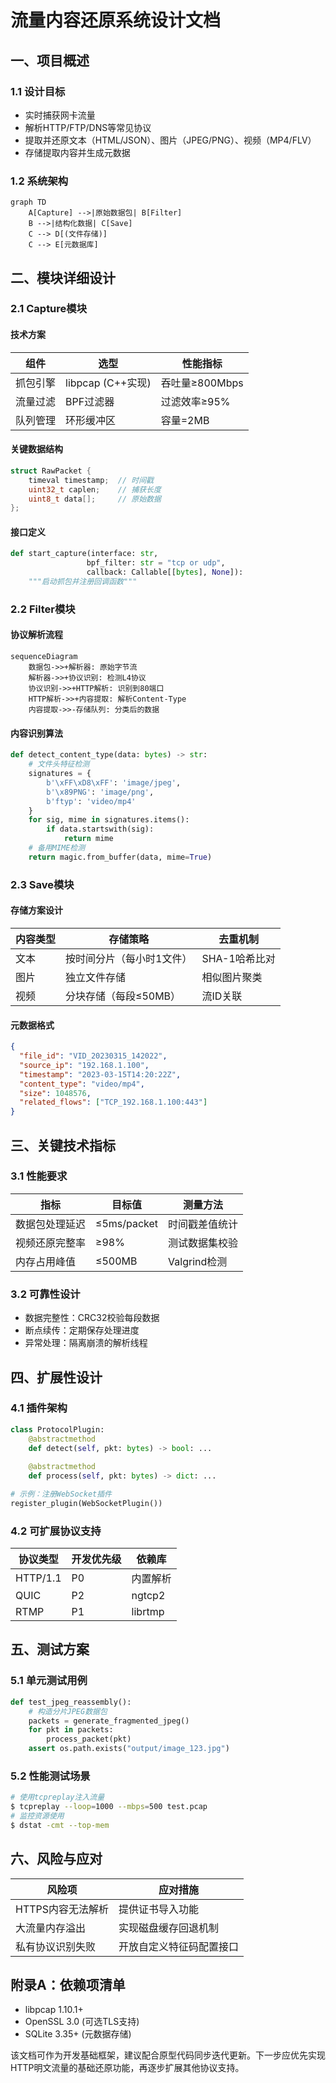 # 流量内容还原系统设计文档

## 一、项目概述

### 1.1 设计目标
- 实时捕获网卡流量
- 解析HTTP/FTP/DNS等常见协议
- 提取并还原文本（HTML/JSON）、图片（JPEG/PNG）、视频（MP4/FLV）
- 存储提取内容并生成元数据

### 1.2 系统架构
```mermaid
graph TD
    A[Capture] -->|原始数据包| B[Filter]
    B -->|结构化数据| C[Save]
    C --> D[(文件存储)]
    C --> E[元数据库]
```

## 二、模块详细设计

### 2.1 Capture模块

#### 技术方案
| 组件        | 选型           | 性能指标       |
|-------------|----------------|----------------|
| 抓包引擎    | libpcap (C++实现) | 吞吐量≥800Mbps |
| 流量过滤    | BPF过滤器      | 过滤效率≥95%   |
| 队列管理    | 环形缓冲区      | 容量=2MB       |

#### 关键数据结构
```cpp
struct RawPacket {
    timeval timestamp;  // 时间戳
    uint32_t caplen;    // 捕获长度
    uint8_t data[];     // 原始数据
};
```

#### 接口定义
```python
def start_capture(interface: str, 
                 bpf_filter: str = "tcp or udp",
                 callback: Callable[[bytes], None]):
    """启动抓包并注册回调函数"""
```

### 2.2 Filter模块

#### 协议解析流程
```mermaid
sequenceDiagram
    数据包->>+解析器: 原始字节流
    解析器->>+协议识别: 检测L4协议
    协议识别->>+HTTP解析: 识别到80端口
    HTTP解析->>+内容提取: 解析Content-Type
    内容提取->>-存储队列: 分类后的数据
```

#### 内容识别算法
```python
def detect_content_type(data: bytes) -> str:
    # 文件头特征检测
    signatures = {
        b'\xFF\xD8\xFF': 'image/jpeg',
        b'\x89PNG': 'image/png',
        b'ftyp': 'video/mp4'
    }
    for sig, mime in signatures.items():
        if data.startswith(sig):
            return mime
    # 备用MIME检测
    return magic.from_buffer(data, mime=True)
```

### 2.3 Save模块

#### 存储方案设计
| 内容类型  | 存储策略          | 去重机制          |
|-----------|-------------------|-------------------|
| 文本      | 按时间分片（每小时1文件） | SHA-1哈希比对    |
| 图片      | 独立文件存储      | 相似图片聚类      |
| 视频      | 分块存储（每段≤50MB） | 流ID关联          |

#### 元数据格式
```json
{
  "file_id": "VID_20230315_142022",
  "source_ip": "192.168.1.100",
  "timestamp": "2023-03-15T14:20:22Z",
  "content_type": "video/mp4",
  "size": 1048576,
  "related_flows": ["TCP_192.168.1.100:443"]
}
```

## 三、关键技术指标

### 3.1 性能要求
| 指标               | 目标值           | 测量方法             |
|--------------------|------------------|----------------------|
| 数据包处理延迟     | ≤5ms/packet      | 时间戳差值统计       |
| 视频还原完整率     | ≥98%             | 测试数据集校验       |
| 内存占用峰值       | ≤500MB           | Valgrind检测         |

### 3.2 可靠性设计
- 数据完整性：CRC32校验每段数据
- 断点续传：定期保存处理进度
- 异常处理：隔离崩溃的解析线程

## 四、扩展性设计

### 4.1 插件架构
```python
class ProtocolPlugin:
    @abstractmethod
    def detect(self, pkt: bytes) -> bool: ...
    
    @abstractmethod
    def process(self, pkt: bytes) -> dict: ...

# 示例：注册WebSocket插件
register_plugin(WebSocketPlugin())
```

### 4.2 可扩展协议支持
| 协议类型  | 开发优先级 | 依赖库        |
|-----------|------------|---------------|
| HTTP/1.1  | P0         | 内置解析      |
| QUIC      | P2         | ngtcp2        |
| RTMP      | P1         | librtmp       |

## 五、测试方案

### 5.1 单元测试用例
```python
def test_jpeg_reassembly():
    # 构造分片JPEG数据包
    packets = generate_fragmented_jpeg()  
    for pkt in packets:
        process_packet(pkt)
    assert os.path.exists("output/image_123.jpg")
```

### 5.2 性能测试场景
```bash
# 使用tcpreplay注入流量
$ tcpreplay --loop=1000 --mbps=500 test.pcap
# 监控资源使用
$ dstat -cmt --top-mem
```

## 六、风险与应对

| 风险项           | 应对措施                         |
|------------------|----------------------------------|
| HTTPS内容无法解析 | 提供证书导入功能                 |
| 大流量内存溢出   | 实现磁盘缓存回退机制             |
| 私有协议识别失败 | 开放自定义特征码配置接口         |

## 附录A：依赖项清单
- libpcap 1.10.1+
- OpenSSL 3.0 (可选TLS支持)
- SQLite 3.35+ (元数据存储)

该文档可作为开发基础框架，建议配合原型代码同步迭代更新。下一步应优先实现HTTP明文流量的基础还原功能，再逐步扩展其他协议支持。